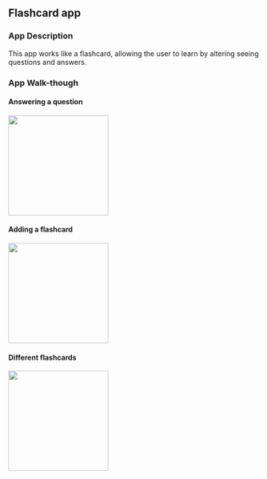 

## Flashcard app

### App Description
This app works like a flashcard, allowing the user to learn by altering seeing questions and answers.

### App Walk-though

#### Answering a question
<img src="https://user-images.githubusercontent.com/93546424/159176765-974266bd-8613-4e5b-b6b5-cb6200f1373d.gif" width=200><br>

#### Adding a flashcard
<img src="https://user-images.githubusercontent.com/93546424/159202613-9b502432-50e9-4152-aee7-9da6f928735e.gif" width=200><br>

#### Different flashcards
<img src= "https://user-images.githubusercontent.com/93546424/160327158-adb3a9ba-1e6a-430a-a23e-d5e111618b3c.gif" width=200><br>


